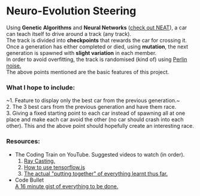 # Neuro-Evolution Steering
Using **Genetic Algorithms** and **Neural Networks** ([check out NEAT](https://en.wikipedia.org/wiki/Neuroevolution_of_augmenting_topologies)), a car can teach itself to drive around a track (any track).  
The track is divided into **checkpoints** that rewards the car for crossing it.  
Once a generation has either completed or died, using **mutation**, the next generation is spawned with **slight variation** in each member.  
In order to avoid overfitting, the track is randomised (kind of) using [Perlin noise.](https://en.wikipedia.org/wiki/Perlin_noise)  
The above points mentioned are the basic features of this project.  
### What I hope to include:
~1. Feature to display only the best car from the previous generation.~  
2. The 3 best cars from the previous generation and have them race.  
3. Giving a fixed starting point to each car instead of spawning all at one place and make each car avoid the other (no car should crash into each other). This and the above point should hopefully create an interesting race.  
### Resources:
* The Coding Train on YouTube.
  Suggested videos to watch (in order).
  1. [Ray Casting.](https://youtu.be/TOEi6T2mtHo)
  2. [How to use tensorflow.js](https://www.youtube.com/playlist?list=PLRqwX-V7Uu6YIeVA3dNxbR9PYj4wV31oQ)
  3. [The actual "putting together" of everything learnt thus far.](https://youtu.be/mXDrH0wStHs)
* Code Bullet  
  [A 16 minute gist of everything to be done.](https://youtu.be/r428O_CMcpI)
